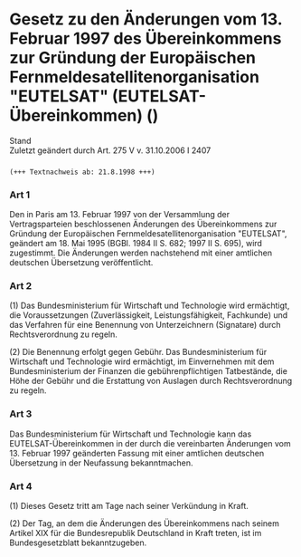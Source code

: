 Gesetz zu den Änderungen vom 13. Februar 1997 des Übereinkommens zur Gründung der Europäischen Fernmeldesatellitenorganisation "EUTELSAT" (EUTELSAT-Übereinkommen) ()
=====================================================================================================================================================================

Stand  
Zuletzt geändert durch Art. 275 V v. 31.10.2006 I 2407

### 

```
(+++ Textnachweis ab: 21.8.1998 +++)
```

### Art 1

Den in Paris am 13. Februar 1997 von der Versammlung der Vertragsparteien beschlossenen Änderungen des Übereinkommens zur Gründung der Europäischen Fernmeldesatellitenorganisation "EUTELSAT", geändert am 18. Mai 1995 (BGBl. 1984 II S. 682; 1997 II S. 695), wird zugestimmt. Die Änderungen werden nachstehend mit einer amtlichen deutschen Übersetzung veröffentlicht.

### Art 2

(1) Das Bundesministerium für Wirtschaft und Technologie wird ermächtigt, die Voraussetzungen (Zuverlässigkeit, Leistungsfähigkeit, Fachkunde) und das Verfahren für eine Benennung von Unterzeichnern (Signatare) durch Rechtsverordnung zu regeln.

(2) Die Benennung erfolgt gegen Gebühr. Das Bundesministerium für Wirtschaft und Technologie wird ermächtigt, im Einvernehmen mit dem Bundesministerium der Finanzen die gebührenpflichtigen Tatbestände, die Höhe der Gebühr und die Erstattung von Auslagen durch Rechtsverordnung zu regeln.

### Art 3

Das Bundesministerium für Wirtschaft und Technologie kann das EUTELSAT-Übereinkommen in der durch die vereinbarten Änderungen vom 13. Februar 1997 geänderten Fassung mit einer amtlichen deutschen Übersetzung in der Neufassung bekanntmachen.

### Art 4

(1) Dieses Gesetz tritt am Tage nach seiner Verkündung in Kraft.

(2) Der Tag, an dem die Änderungen des Übereinkommens nach seinem Artikel XIX für die Bundesrepublik Deutschland in Kraft treten, ist im Bundesgesetzblatt bekanntzugeben.
